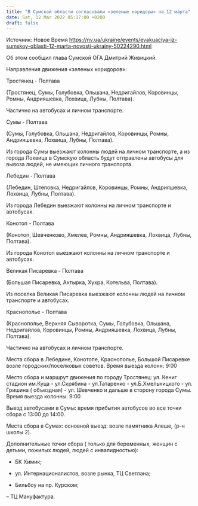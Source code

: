 ```yaml
---
title: "В Сумской области согласовали «зеленые коридоры» на 12 марта"
date: Sat, 12 Mar 2022 05:17:00 +0200
draft: false
---
```

Источник: Новое Время https://nv.ua/ukraine/events/evakuaciya-iz-sumskoy-oblasti-12-marta-novosti-ukrainy-50224290.html


Об этом сообщил глава Сумской ОГА Дмитрий Живицкий.

Направления движения «зеленых коридоров»:

Тростянец - Полтава

(Тростянец, Сумы, Голубовка, Ольшана, Недригайлов, Коровинцы, Ромны, Андрияшевка, Лохвица, Лубны, Полтава).

Частично на автобусах и личном транспорте.

Сумы - Полтава

(Сумы, Голубовка, Ольшана, Недригайлов, Коровинцы, Ромны, Андрияшевка, Лохвица, Лубны, Полтава).

Из города Сумы выезжают колонны людей на личном транспорте, а из города Лохвица в Сумскую область будут отправлены автобусы для вывоза людей, не имеющих личного транспорта.

Лебедин - Полтава

(Лебедин, Штеповка, Недригайлов, Коровинцы, Ромны, Андрияшевка, Лохвица, Лубны, Полтава).

Из города Лебедин выезжают колонны на личном транспорте и автобусах.

Конотоп - Полтава

(Конотоп, Шевченково, Хмелев, Ромны, Андрияшевка, Лохвица, Лубны, Полтава).

Из города Конотоп выезжают колонны на личном транспорте и автобусах.

Великая Писаревка - Полтава

(Большая Писаревка, Ахтырка, Хухра, Котельва, Полтава).

Из поселка Великая Писаревка выезжают колонны людей на личном транспорте и автобусах.

Краснополье - Полтава

(Краснополье, Верхняя Сыворотка, Сумы, Голубовка, Ольшана, Недригайлов, Коровинцы, Ромны, Андрияшевка, Лохвица, Лубны, Полтава).

Частично на автобусах и личном транспорте.

Места сбора в Лебедине, Конотопе, Краснополье, Большой Писаревке возле городских/поселковых советов. Время выезда колонн: 9:00

Место сбора и маршрут движения по городу Тростянец: ул. Кениг стадион им.Куца - ул.Скрябина - ул.Татаренко - ул.Б.Хмельницкого - ул. Гришина ( объездная) - ул. Шевченко и дальше в сторону города Сумы. Время выезда колонны: 9:00

Выезд автобусами в Сумы: время прибытия автобусов во все точки сбора с 13:00 до 14:00.

Места сбора в Сумах: основной выезд: возле памятника Алеше, (р-н школы 2).

Дополнительные точки сбора ( только для беременных, женщин с детьми, пожилых людей, людей с инвалидностью):

- БК Химик;

- ул. Интернационалистов, возле рынка, ТЦ Светлана;

- Бильбоу на пр. Курском;

– ТЦ Мануфактура.
